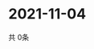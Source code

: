 # 2021-11-04
  共 0条

  <!-- BEGIN -->
  <!-- 最后更新时间Thu Nov 04 2021 02:21:47 GMT+0000 (Coordinated Universal Time) -->
  
  <!-- END -->
  
  